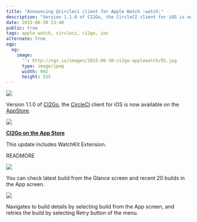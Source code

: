 ```yaml
---
title: "Announcing @circleci client for Apple Watch :watch:"
description: "Version 1.1.0 of CI2Go, the CircleCI client for iOS is now available on the AppStore."
date: 2015-06-30 13:40
public: true
tags: apple watch, circleci, ci2go, ios
alternate: true
ogp:
  og:
    image:
      '': http://ngs.io/images/2015-06-30-ci2go-applewatch/01.jpg
      type: image/jpeg
      width: 992
      height: 525
---
```


![](images/2015-06-30-ci2go-applewatch/01.jpg)

Version 1.1.0 of [CI2Go], the [CircleCI] client for iOS is now available on the [AppStore].

[![](images/appstore.svg)][AppStore]

**[CI2Go on the App Store][AppStore]**

This update includes WatchKit Extension.

READMORE

![](images/2015-06-30-ci2go-applewatch/watches1.png)

You can check latest build from the Glance screen and recent 20 builds in the App screen.

![](images/2015-06-30-ci2go-applewatch/watches2.png)

Navigates to build details by selecting build from the App screen, and retries the build by selecting Retry button of the menu.

[sf]: /2015/06/23/san-francisco/
[Apple Watch Hackathon]: http://www.hackathon.watch/
[CircleCI]: https://circleci.com/
[CI2Go]: /2014/11/26/ci2go/
[AppStore]: https://itunes.apple.com/app/id940028427?mt=8
